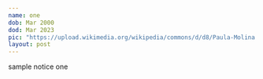 ```yaml
---
name: one
dob: Mar 2000
dod: Mar 2023
pic: "https://upload.wikimedia.org/wikipedia/commons/d/d8/Paula-Molina.jpg"
layout: post
---
```

sample notice one